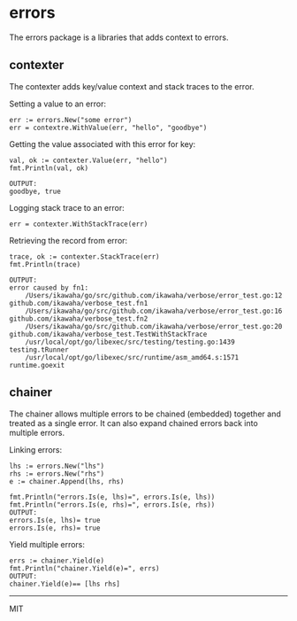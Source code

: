 errors
===

The errors package is a libraries that adds context to errors.

## contexter

The contexter adds key/value context and stack traces to the error.

Setting a value to an error:
```
err := errors.New("some error")
err = contextre.WithValue(err, "hello", "goodbye")
```

Getting the value associated with this error for key:
```
val, ok := contexter.Value(err, "hello")
fmt.Println(val, ok)

OUTPUT:
goodbye, true
```

Logging stack trace to an error:
```
err = contexter.WithStackTrace(err)
```

Retrieving the record from error:
```
trace, ok := contexter.StackTrace(err)
fmt.Println(trace)

OUTPUT:
error caused by fn1:
    /Users/ikawaha/go/src/github.com/ikawaha/verbose/error_test.go:12 github.com/ikawaha/verbose_test.fn1
    /Users/ikawaha/go/src/github.com/ikawaha/verbose/error_test.go:16 github.com/ikawaha/verbose_test.fn2
    /Users/ikawaha/go/src/github.com/ikawaha/verbose/error_test.go:20 github.com/ikawaha/verbose_test.TestWithStackTrace
    /usr/local/opt/go/libexec/src/testing/testing.go:1439 testing.tRunner
    /usr/local/opt/go/libexec/src/runtime/asm_amd64.s:1571 runtime.goexit
```

## chainer

The chainer allows multiple errors to be chained (embedded) together and treated as a single error. It can also expand chained errors back into multiple errors.

Linking errors:
```
lhs := errors.New("lhs")
rhs := errors.New("rhs")
e := chainer.Append(lhs, rhs)

fmt.Println("errors.Is(e, lhs)=", errors.Is(e, lhs))
fmt.Println("errors.Is(e, rhs)=", errors.Is(e, rhs))
OUTPUT:
errors.Is(e, lhs)= true
errors.Is(e, rhs)= true
```

Yield multiple errors:
```
errs := chainer.Yield(e)
fmt.Println("chainer.Yield(e)=", errs)
OUTPUT:
chainer.Yield(e)== [lhs rhs]
```

---
MIT